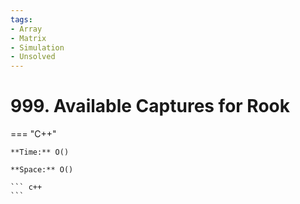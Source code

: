 ```yaml
---
tags:
- Array
- Matrix
- Simulation
- Unsolved
---
```



# 999. Available Captures for Rook

=== "C++"

    **Time:** O()

    **Space:** O()

    ``` c++
    ```